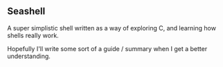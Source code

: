## Seashell

A super simplistic shell written as a way of exploring C, and learning how
shells really work. 

Hopefully I'll write some sort of a guide / summary when I get a better
understanding.
